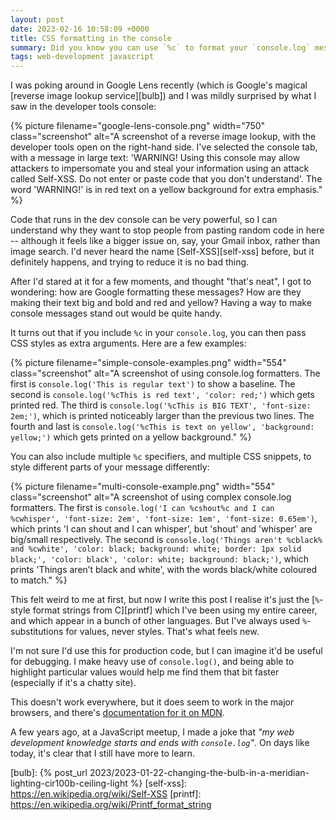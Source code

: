 ```yaml
---
layout: post
date: 2023-02-16 10:58:09 +0000
title: CSS formatting in the console
summary: Did you know you can use `%c` to format your `console.log` messages?
tags: web-development javascript
---
```


I was poking around in Google Lens recently (which is Google's magical [reverse image lookup service][bulb]) and I was mildly surprised by what I saw in the developer tools console:

{%
  picture
  filename="google-lens-console.png"
  width="750"
  class="screenshot"
  alt="A screenshot of a reverse image lookup, with the developer tools open on the right-hand side. I've selected the console tab, with a message in large text: 'WARNING! Using this console may allow attackers to impersomate you and steal your information using an attack called Self-XSS. Do not enter or paste code that you don't understand'. The word 'WARNING!' is in red text on a yellow background for extra emphasis."
%}

Code that runs in the dev console can be very powerful, so I can understand why they want to stop people from pasting random code in here -- although it feels like a bigger issue on, say, your Gmail inbox, rather than image search.
I'd never heard the name [Self-XSS][self-xss] before, but it definitely happens, and trying to reduce it is no bad thing.

After I'd stared at it for a few moments, and thought "that's neat", I got to wondering: how are Google formatting these messages?
How are they making their text big and bold and red and yellow?
Having a way to make console messages stand out would be quite handy.

It turns out that if you include `%c` in your `console.log`, you can then pass CSS styles as extra arguments.
Here are a few examples:

{%
  picture
  filename="simple-console-examples.png"
  width="554"
  class="screenshot"
  alt="A screenshot of using console.log formatters. The first is `console.log('This is regular text')` to show a baseline. The second is `console.log('%cThis is red text', 'color: red;')` which gets printed red. The third is `console.log('%cThis is BIG TEXT', 'font-size: 2em;')`, which is printed noticeably larger than the previous two lines. The fourth and last is `console.log('%cThis is text on yellow', 'background: yellow;')` which gets printed on a yellow background."
%}

You can also include multiple `%c` specifiers, and multiple CSS snippets, to style different parts of your message differently:

{%
  picture
  filename="multi-console-example.png"
  width="554"
  class="screenshot"
  alt="A screenshot of using complex console.log formatters. The first is `console.log('I can %cshout%c and I can %cwhisper', 'font-size: 2em', 'font-size: 1em', 'font-size: 0.65em')`, which prints 'I can shout and I can whisper', but 'shout' and 'whisper' are big/small respectively. The second is `console.log('Things aren't %cblack% and %cwhite', 'color: black; background: white; border: 1px solid black;', 'color: black', 'color: white; background: black;')`, which prints 'Things aren’t black and white', with the words black/white coloured to match."
%}

This felt weird to me at first, but now I write this post I realise it's just the [`%`-style format strings from C][printf] which I've been using my entire career, and which appear in a bunch of other languages.
But I've always used `%`-substitutions for values, never styles.
That's what feels new.

I'm not sure I'd use this for production code, but I can imagine it'd be useful for debugging.
I make heavy use of `console.log()`, and being able to highlight particular values would help me find them that bit faster (especially if it's a chatty site).

This doesn't work everywhere, but it does seem to work in the major browsers, and there's [documentation for it on MDN][mdn].

A few years ago, at a JavaScript meetup, I made a joke that *"my web development knowledge starts and ends with `console.log`"*.
On days like today, it's clear that I still have more to learn.

[mdn]: https://developer.mozilla.org/en-US/docs/Web/API/console#styling_console_output
[bulb]: {% post_url 2023/2023-01-22-changing-the-bulb-in-a-meridian-lighting-cir100b-ceiling-light %}
[self-xss]: https://en.wikipedia.org/wiki/Self-XSS
[printf]: https://en.wikipedia.org/wiki/Printf_format_string
